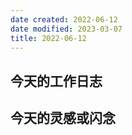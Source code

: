 ```yaml
---
date created: 2022-06-12
date modified: 2023-03-07
title: 2022-06-12
---
```


## 今天的工作日志

## 今天的灵感或闪念
